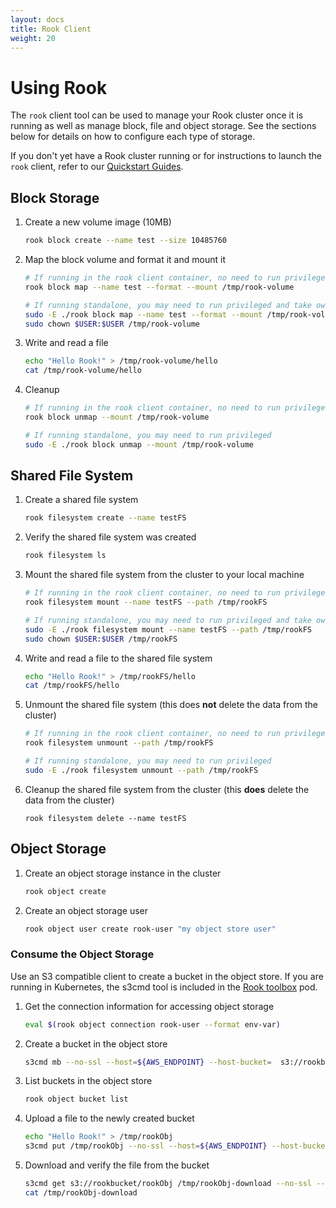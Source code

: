 ```yaml
---
layout: docs
title: Rook Client
weight: 20
---
```


# Using Rook

The `rook` client tool can be used to manage your Rook cluster once it is running as well as manage block, file and object storage.  See the sections below for details on how to configure each type of storage.

If you don't yet have a Rook cluster running or for instructions to launch the `rook` client, refer to our [Quickstart Guides](README.md).

## Block Storage

1. Create a new volume image (10MB)

    ```bash
    rook block create --name test --size 10485760
    ```

1. Map the block volume and format it and mount it

    ```bash
    # If running in the rook client container, no need to run privileged
    rook block map --name test --format --mount /tmp/rook-volume

    # If running standalone, you may need to run privileged and take ownership of the folder
    sudo -E ./rook block map --name test --format --mount /tmp/rook-volume
    sudo chown $USER:$USER /tmp/rook-volume
    ```

1. Write and read a file

    ```bash
    echo "Hello Rook!" > /tmp/rook-volume/hello
    cat /tmp/rook-volume/hello
    ```

1. Cleanup

    ```bash
    # If running in the rook client container, no need to run privileged
    rook block unmap --mount /tmp/rook-volume

    # If running standalone, you may need to run privileged
    sudo -E ./rook block unmap --mount /tmp/rook-volume
    ```

## Shared File System
1. Create a shared file system

    ```bash
    rook filesystem create --name testFS
    ```

1. Verify the shared file system was created

   ```bash
   rook filesystem ls
   ```

1. Mount the shared file system from the cluster to your local machine

   ```bash
   # If running in the rook client container, no need to run privileged
   rook filesystem mount --name testFS --path /tmp/rookFS

   # If running standalone, you may need to run privileged and take ownership of the folder
   sudo -E ./rook filesystem mount --name testFS --path /tmp/rookFS
   sudo chown $USER:$USER /tmp/rookFS
   ```

1. Write and read a file to the shared file system

   ```bash
   echo "Hello Rook!" > /tmp/rookFS/hello
   cat /tmp/rookFS/hello
   ```

1. Unmount the shared file system (this does **not** delete the data from the cluster)

   ```bash
   # If running in the rook client container, no need to run privileged
   rook filesystem unmount --path /tmp/rookFS

   # If running standalone, you may need to run privileged
   sudo -E ./rook filesystem unmount --path /tmp/rookFS
   ```

1. Cleanup the shared file system from the cluster (this **does** delete the data from the cluster)

   ```
   rook filesystem delete --name testFS
   ```

## Object Storage
1. Create an object storage instance in the cluster

   ```bash
   rook object create
   ```

1. Create an object storage user

   ```bash
   rook object user create rook-user "my object store user"
   ```

### Consume the Object Storage
Use an S3 compatible client to create a bucket in the object store. If you are running in Kubernetes,
the s3cmd tool is included in the [Rook toolbox](toolbox.md) pod.

1. Get the connection information for accessing object storage

   ```bash
   eval $(rook object connection rook-user --format env-var)
   ```

1. Create a bucket in the object store

   ```bash
   s3cmd mb --no-ssl --host=${AWS_ENDPOINT} --host-bucket=  s3://rookbucket
   ```

1. List buckets in the object store

   ```bash
   rook object bucket list
   ```

1. Upload a file to the newly created bucket

   ```bash
   echo "Hello Rook!" > /tmp/rookObj
   s3cmd put /tmp/rookObj --no-ssl --host=${AWS_ENDPOINT} --host-bucket=  s3://rookbucket
   ```

1. Download and verify the file from the bucket

   ```bash
   s3cmd get s3://rookbucket/rookObj /tmp/rookObj-download --no-ssl --host=${AWS_ENDPOINT} --host-bucket=
   cat /tmp/rookObj-download
   ```
